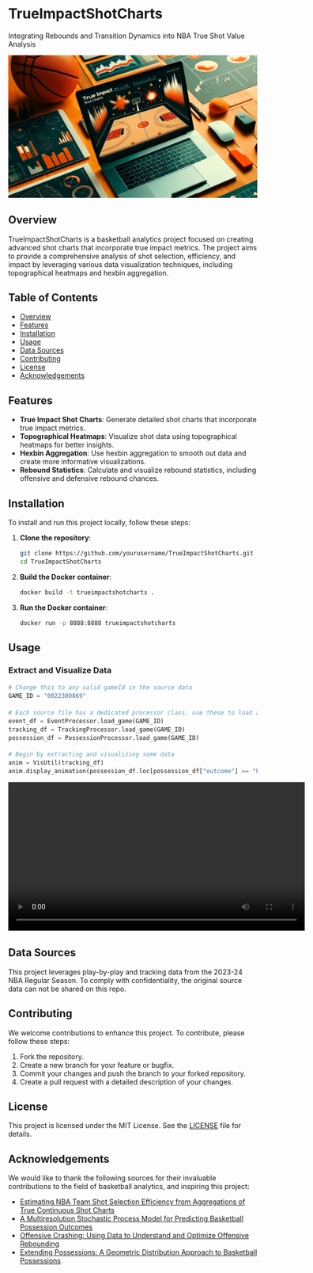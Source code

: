 # TrueImpactShotCharts
Integrating Rebounds and Transition Dynamics into NBA True Shot Value Analysis

![image](https://github.com/dkStephanos/TrueImpactShotCharts/blob/main/data/img/app/readme.webp)


## Overview

TrueImpactShotCharts is a basketball analytics project focused on creating advanced shot charts that incorporate true impact metrics. The project aims to provide a comprehensive analysis of shot selection, efficiency, and impact by leveraging various data visualization techniques, including topographical heatmaps and hexbin aggregation.

## Table of Contents

- [Overview](#overview)
- [Features](#features)
- [Installation](#installation)
- [Usage](#usage)
- [Data Sources](#data-sources)
- [Contributing](#contributing)
- [License](#license)
- [Acknowledgements](#acknowledgements)

## Features

- **True Impact Shot Charts**: Generate detailed shot charts that incorporate true impact metrics.
- **Topographical Heatmaps**: Visualize shot data using topographical heatmaps for better insights.
- **Hexbin Aggregation**: Use hexbin aggregation to smooth out data and create more informative visualizations.
- **Rebound Statistics**: Calculate and visualize rebound statistics, including offensive and defensive rebound chances.

## Installation

To install and run this project locally, follow these steps:

1. **Clone the repository**:
    ```sh
    git clone https://github.com/yourusername/TrueImpactShotCharts.git
    cd TrueImpactShotCharts
    ```

2. **Build the Docker container**:
    ```sh
    docker build -t trueimpactshotcharts .
    ```

3. **Run the Docker container**:
    ```sh
    docker run -p 8888:8888 trueimpactshotcharts
    ```

## Usage

### Extract and Visualize Data

```python
# Change this to any valid gameId in the source data
GAME_ID = "0022300869"

# Each source file has a dedicated processor class, use these to load and process src data
event_df = EventProcessor.load_game(GAME_ID)
tracking_df = TrackingProcessor.load_game(GAME_ID)
possession_df = PossessionProcessor.load_game(GAME_ID)

# Begin by extracting and visualizing some data
anim = VisUtil(tracking_df)
anim.display_animation(possession_df.loc[possession_df["outcome"] == "FGM"].iloc[0])
```

<video width="600" controls>
  <source src="[path/to/your/video.mp4](https://github.com/dkStephanos/TrueImpactShotCharts/blob/main/data/img/animation.mp4)" type="video/mp4">
</video>

## Data Sources

This project leverages play-by-play and tracking data from the 2023-24 NBA Regular Season. 
To comply with confidentiality, the original source data can not be shared on this repo.

## Contributing

We welcome contributions to enhance this project. To contribute, please follow these steps:

1. Fork the repository.
2. Create a new branch for your feature or bugfix.
3. Commit your changes and push the branch to your forked repository.
4. Create a pull request with a detailed description of your changes.

## License

This project is licensed under the MIT License. See the [LICENSE](LICENSE) file for details.

## Acknowledgements

We would like to thank the following sources for their invaluable contributions to the field of basketball analytics, and inspiring this project:

- [Estimating NBA Team Shot Selection Efficiency from Aggregations of True Continuous Shot Charts](https://www.sloansportsconference.com/research-papers/estimating-nba-team-shot-selection-efficiency-from-aggregations-of-true-continuous-shot-charts-a-generalized-additive-model-approach)
- [A Multiresolution Stochastic Process Model for Predicting Basketball Possession Outcomes](http://www.lukebornn.com/papers/cervone_ssac_2016.pdf)
- [Offensive Crashing: Using Data to Understand and Optimize Offensive Rebounding](https://squared2020.com/2019/11/18/offensive-crashing/)
- [Extending Possessions: A Geometric Distribution Approach to Basketball Possessions](https://squared2020.com/2019/11/27/extending-possessions-geometric-distribution/)
